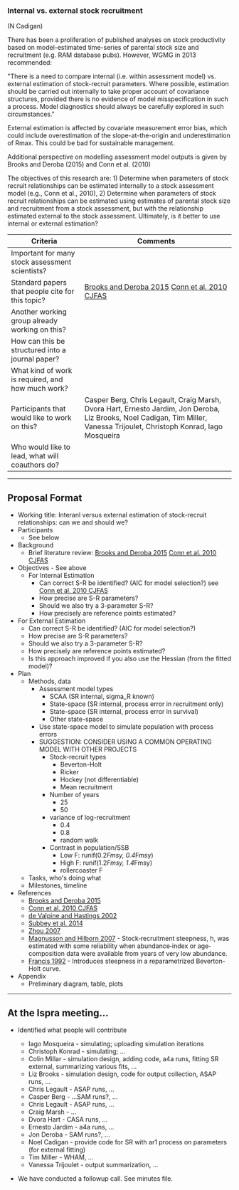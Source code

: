 ### Internal vs. external stock recruitment

(N Cadigan)

There has been a proliferation of published analyses on stock productivity based on model-estimated time-series of parental stock size and recruitment (e.g. RAM database pubs). However, WGMG in 2013 recommended:

"There is a need to compare internal (i.e. within assessment model) vs. external estimation of stock-recruit parameters. Where possible, estimation should be carried out internally to take proper account of covariance structures, provided there is no evidence of model misspecification in such a process. Model diagnostics should always be carefully explored in such circumstances."

External estimation is affected by covariate measurement error bias, which could include overestimation of the slope-at-the-origin and underestimation of Rmax. This could be bad for sustainable management.

Additional perspective on modelling assessment model outputs is given by Brooks and Deroba (2015) and Conn et al. (2010)

The objectives of this research are: 1) Determine when parameters of stock recruit relationships can be estimated internally to a stock assessment model (e.g., Conn et al., 2010), 2) Determine when parameters of stock recruit relationships can be estimated using estimates of parental stock size and recruitment from a stock assessment, but with the relationship estimated external to the stock assessment.  Ultimately, is it better to use internal or external estimation?

Criteria | Comments
-------- | --------
Important for many stock assessment scientists?   |
Standard papers that people cite for this topic?  | [Brooks and Deroba 2015](https://doi.org/10.1139/cjfas-2014-0231) [Conn et al. 2010 CJFAS](https://doi.org/10.1139/F09-194)
Another working group already working on this?    |
How can this be structured into a journal paper?  |
What kind of work is required, and how much work? |
Participants that would like to work on this?     | Casper Berg, Chris Legault, Craig Marsh, Dvora Hart, Ernesto Jardim, Jon Deroba, Liz Brooks, Noel Cadigan, Tim Miller, Vanessa Trijoulet, Christoph Konrad, Iago Mosqueira
Who would like to lead, what will coauthors do?   |

***

## Proposal Format

* Working title:  Interanl versus external estimation of stock-recruit relationships: can we and should we?
* Participants
  * See below
* Background
  * Brief literature review: [Brooks and Deroba 2015](https://doi.org/10.1139/cjfas-2014-0231) [Conn et al. 2010 CJFAS](https://doi.org/10.1139/F09-194)
* Objectives - See above
  * For Internal Estimation
    * Can correct S-R be identified? (AIC for model selection?) see [Conn et al. 2010 CJFAS](https://doi.org/10.1139/F09-194)
    * How precise are S-R parameters?
    * Should we also try a 3-parameter S-R?
    * How precisely are reference points estimated?
 * For External Estimation 
    * Can correct S-R be identified? (AIC for model selection?)
    * How precise are S-R parameters?
    * Should we also try a 3-parameter S-R?
    * How precisely are reference points estimated?
    * Is this approach improved if you also use the Hessian (from the fitted model)?
* Plan
  * Methods, data
    * Assessment model types
      * SCAA (SR internal, sigma_R known)
      * State-space (SR internal, process error in recruitment only)
      * State-space (SR internal, process error in survival)
      * Other state-space
    * Use state-space model to simulate population with process errors
    * SUGGESTION: CONSIDER USING A COMMON OPERATING MODEL WITH OTHER PROJECTS
      * Stock-recruit types
        * Beverton-Holt
        * Ricker
        * Hockey (not differentiable)
        * Mean recruitment
      * Number of years
        * 25
        * 50
      * variance of log-recruitment
        * 0.4
        * 0.8 
        * random walk
      * Contrast in population/SSB
        * Low F: runif(0.2*Fmsy, 0.4*Fmsy)
        * High F: runif(1.2*Fmsy, 1.4*Fmsy)
        * rollercoaster F
  * Tasks, who's doing what
  * Milestones, timeline
* References
  * [Brooks and Deroba 2015](https://doi.org/10.1139/cjfas-2014-0231) 
  * [Conn et al. 2010 CJFAS](https://doi.org/10.1139/F09-194)
  * [de Valpine and Hastings 2002](https://doi.org/10.1890/0012-9615(2002)072[0057:FPMIPN]2.0.CO;2)
  * [Subbey et al. 2014](https://doi:10.1093/icesjms/fsu148)
  * [Zhou 2007](https://doi.org/10.1016/j.fishres.2007.06.026)
  * [Magnusson and Hilborn 2007](http://dx.doi.org/10.1111/j.1467-2979.2007.00258.x) - Stock‐recruitment steepness, h, was estimated with some reliability when abundance‐index or age‐composition data were available from years of very low abundance.
  * [Francis 1992](https://doi.org/10.1139/f92-102) - Introduces steepness in a reparametrized Beverton-Holt curve.
* Appendix
  * Preliminary diagram, table, plots


***

## At the Ispra meeting...
* Identified what people will contribute
  * Iago Mosqueira - simulating; uploading simulation iterations
  * Christoph Konrad - simulating; ...
  * Colin Millar - simulation design, adding code, a4a runs, fitting SR external, summarizing various fits, ...
  * Liz Brooks - simulation design, code for output collection, ASAP runs, ...  
  * Chris Legault - ASAP runs, ...
  * Casper Berg - ...SAM runs?, ...
  * Chris Legault - ASAP runs, ...
  * Craig Marsh - ...
  * Dvora Hart - CASA runs, ...
  * Ernesto Jardim - a4a runs, ...
  * Jon Deroba - SAM runs?, ... 
  * Noel Cadigan - provide code for SR with ar1 process on parameters (for external fitting)
  * Tim Miller - WHAM, ...
  * Vanessa Trijoulet - output summarization, ...
  
* We have conducted a followup call.  See minutes file.



